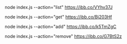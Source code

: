 node index.js --action="list"
https://ibb.co/VYhv37J

node index.js --action="get"
https://ibb.co/Bj203Hf

node index.js --action="add"
https://ibb.co/k5TmZgC

node index.js --action="remove"
https://ibb.co/G7BtS2z
